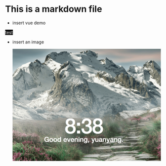 # This is a markdown file

+ insert vue demo

<inserted-vue class="test">test</inserted-vue>

<style lang="less" scoped>
.test {
  background: black;
  text-align: center;
  color: white;
}
</style>

<script>
import InsertedVue from './inserted/inserted-vue-demo.vue';

export default {
  components: {
    InsertedVue
  }
}
</script>

+ insert an image

  ![img](./inserted/inserted-img-demo.png)